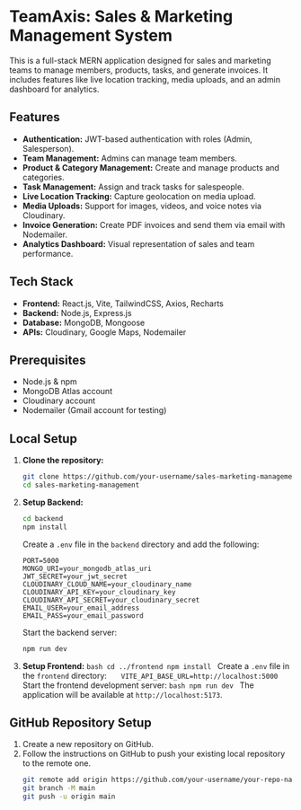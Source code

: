 # TeamAxis: Sales & Marketing Management System

This is a full-stack MERN application designed for sales and marketing teams to manage members, products, tasks, and generate invoices. It includes features like live location tracking, media uploads, and an admin dashboard for analytics.

## Features

- **Authentication:** JWT-based authentication with roles (Admin, Salesperson).
- **Team Management:** Admins can manage team members.
- **Product & Category Management:** Create and manage products and categories.
- **Task Management:** Assign and track tasks for salespeople.
- **Live Location Tracking:** Capture geolocation on media upload.
- **Media Uploads:** Support for images, videos, and voice notes via Cloudinary.
- **Invoice Generation:** Create PDF invoices and send them via email with Nodemailer.
- **Analytics Dashboard:** Visual representation of sales and team performance.

## Tech Stack

- **Frontend:** React.js, Vite, TailwindCSS, Axios, Recharts
- **Backend:** Node.js, Express.js
- **Database:** MongoDB, Mongoose
- **APIs:** Cloudinary, Google Maps, Nodemailer

## Prerequisites

- Node.js & npm
- MongoDB Atlas account
- Cloudinary account
- Nodemailer (Gmail account for testing)

## Local Setup

1.  **Clone the repository:**

    ```bash
    git clone https://github.com/your-username/sales-marketing-management.git
    cd sales-marketing-management
    ```

2.  **Setup Backend:**

    ```bash
    cd backend
    npm install
    ```

    Create a `.env` file in the `backend` directory and add the following:

    ```
    PORT=5000
    MONGO_URI=your_mongodb_atlas_uri
    JWT_SECRET=your_jwt_secret
    CLOUDINARY_CLOUD_NAME=your_cloudinary_name
    CLOUDINARY_API_KEY=your_cloudinary_key
    CLOUDINARY_API_SECRET=your_cloudinary_secret
    EMAIL_USER=your_email_address
    EMAIL_PASS=your_email_password
    ```

    Start the backend server:

    ```bash
    npm run dev
    ```

3.  **Setup Frontend:**
    `bash
    cd ../frontend
    npm install
    `
    Create a `.env` file in the `frontend` directory:
    `    VITE_API_BASE_URL=http://localhost:5000
   `
    Start the frontend development server:
    `bash
    npm run dev
    `
    The application will be available at `http://localhost:5173`.

## GitHub Repository Setup

1.  Create a new repository on GitHub.
2.  Follow the instructions on GitHub to push your existing local repository to the remote one.
    ```bash
    git remote add origin https://github.com/your-username/your-repo-name.git
    git branch -M main
    git push -u origin main
    ```
